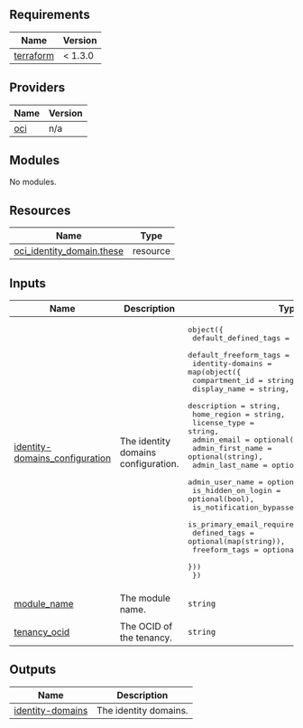 ## Requirements

| Name | Version |
|------|---------|
| <a name="requirement_terraform"></a> [terraform](#requirement\_terraform) | < 1.3.0 |

## Providers

| Name | Version |
|------|---------|
| <a name="provider_oci"></a> [oci](#provider\_oci) | n/a |

## Modules

No modules.

## Resources

| Name | Type |
|------|------|
| [oci_identity_domain.these](https://registry.terraform.io/providers/oracle/oci/latest/docs/resources/identity_domain) | resource |

## Inputs

| Name | Description | Type | Default | Required |
|------|-------------|------|---------|:--------:|
| <a name="input_identity-domains_configuration"></a> [identity-domains\_configuration](#input\_identity-domains\_configuration) | The identity domains configuration. | <pre>object({<br>    default_defined_tags = optional(map(string)),<br>    default_freeform_tags = optional(map(string))<br>    identity-domains = map(object({<br>      compartment_id       = string,<br>      display_name         = string,<br>      description          = string,<br>      home_region          = string,<br>      license_type         = string, <br>      admin_email          = optional(string),<br>      admin_first_name     = optional(string),<br>      admin_last_name      = optional(string),<br>      admin_user_name      = optional(string),<br>      is_hidden_on_login        = optional(bool),<br>      is_notification_bypassed  = optional(bool),<br>      is_primary_email_required = optional(bool),<br>      defined_tags  = optional(map(string)),<br>      freeform_tags = optional(map(string))<br>    }))<br>  })</pre> | n/a | yes |
| <a name="input_module_name"></a> [module\_name](#input\_module\_name) | The module name. | `string` | `"iam-identity-domains"` | no |
| <a name="input_tenancy_ocid"></a> [tenancy\_ocid](#input\_tenancy\_ocid) | The OCID of the tenancy. | `string` | n/a | yes |

## Outputs

| Name | Description |
|------|-------------|
| <a name="output_identity_domains"></a> [identity-domains](#output\_identity-domains) | The identity domains. |
